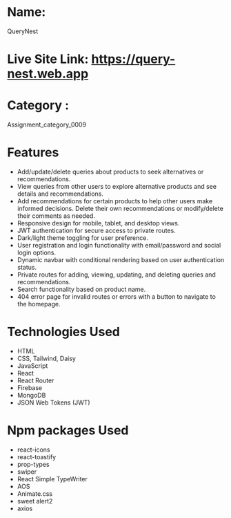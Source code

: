 # Name: 
QueryNest

# Live Site Link: https://query-nest.web.app

# Category : 
Assignment_category_0009

# Features
- Add/update/delete queries about products to seek alternatives or recommendations.
- View queries from other users to explore alternative products and see details and recommendations.
- Add recommendations for certain products to help other users make informed decisions.
Delete their own recommendations or modify/delete their comments as needed.
- Responsive design for mobile, tablet, and desktop views.
- JWT authentication for secure access to private routes.
- Dark/light theme toggling for user preference.
- User registration and login functionality with email/password and social login options.
- Dynamic navbar with conditional rendering based on user authentication status.
- Private routes for adding, viewing, updating, and deleting queries and recommendations.
- Search functionality based on product name.
- 404 error page for invalid routes or errors with a button to navigate to the homepage.

# Technologies Used
- HTML
- CSS, Tailwind, Daisy
- JavaScript
- React
- React Router
- Firebase
- MongoDB
- JSON Web Tokens (JWT)

# Npm packages Used
- react-icons
- react-toastify
- prop-types
- swiper
- React Simple TypeWriter
- AOS
- Animate.css
- sweet alert2
- axios

